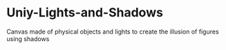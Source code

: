 # Uniy-Lights-and-Shadows
Canvas made of physical objects and lights to create the illusion of figures using shadows

